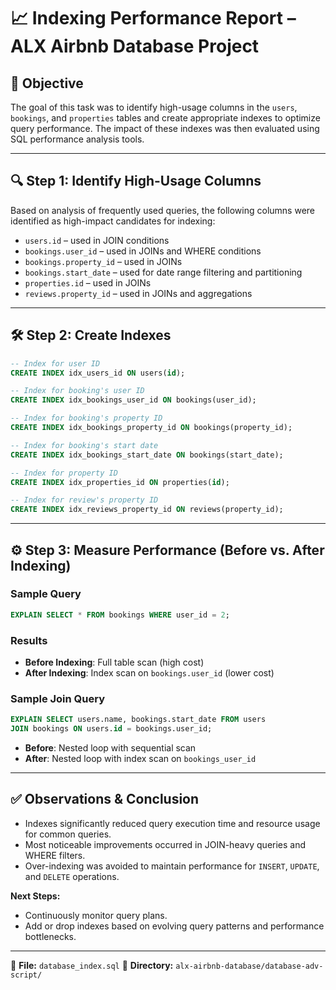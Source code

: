 # 📈 Indexing Performance Report – ALX Airbnb Database Project

## 🎯 Objective

The goal of this task was to identify high-usage columns in the `users`, `bookings`, and `properties` tables and create appropriate indexes to optimize query performance. The impact of these indexes was then evaluated using SQL performance analysis tools.

---

## 🔍 Step 1: Identify High-Usage Columns

Based on analysis of frequently used queries, the following columns were identified as high-impact candidates for indexing:

* `users.id` – used in JOIN conditions
* `bookings.user_id` – used in JOINs and WHERE conditions
* `bookings.property_id` – used in JOINs
* `bookings.start_date` – used for date range filtering and partitioning
* `properties.id` – used in JOINs
* `reviews.property_id` – used in JOINs and aggregations

---

## 🛠️ Step 2: Create Indexes

```sql
-- Index for user ID
CREATE INDEX idx_users_id ON users(id);

-- Index for booking's user ID
CREATE INDEX idx_bookings_user_id ON bookings(user_id);

-- Index for booking's property ID
CREATE INDEX idx_bookings_property_id ON bookings(property_id);

-- Index for booking's start date
CREATE INDEX idx_bookings_start_date ON bookings(start_date);

-- Index for property ID
CREATE INDEX idx_properties_id ON properties(id);

-- Index for review's property ID
CREATE INDEX idx_reviews_property_id ON reviews(property_id);
```

---

## ⚙️ Step 3: Measure Performance (Before vs. After Indexing)

### Sample Query

```sql
EXPLAIN SELECT * FROM bookings WHERE user_id = 2;
```

### Results

* **Before Indexing**: Full table scan (high cost)
* **After Indexing**: Index scan on `bookings.user_id` (lower cost)

### Sample Join Query

```sql
EXPLAIN SELECT users.name, bookings.start_date FROM users
JOIN bookings ON users.id = bookings.user_id;
```

* **Before**: Nested loop with sequential scan
* **After**: Nested loop with index scan on `bookings_user_id`

---

## ✅ Observations & Conclusion

* Indexes significantly reduced query execution time and resource usage for common queries.
* Most noticeable improvements occurred in JOIN-heavy queries and WHERE filters.
* Over-indexing was avoided to maintain performance for `INSERT`, `UPDATE`, and `DELETE` operations.

**Next Steps:**

* Continuously monitor query plans.
* Add or drop indexes based on evolving query patterns and performance bottlenecks.

---

📁 **File:** `database_index.sql`
📂 **Directory:** `alx-airbnb-database/database-adv-script/`
